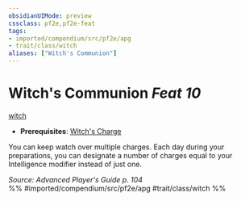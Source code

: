 ```yaml
---
obsidianUIMode: preview
cssclass: pf2e,pf2e-feat
tags:
- imported/compendium/src/pf2e/apg
- trait/class/witch
aliases: ["Witch's Communion"]
---
```

# Witch's Communion  *Feat 10*  
[witch](rules/traits/witch-apg.md)  

- **Prerequisites**: [Witch's Charge](witchs-charge-apg.md)

You can keep watch over multiple charges. Each day during your preparations, you can designate a number of charges equal to your Intelligence modifier instead of just one.

*Source: Advanced Player's Guide p. 104*  
%% #imported/compendium/src/pf2e/apg #trait/class/witch %%